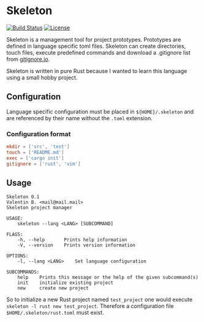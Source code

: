# Skeleton

[![Build Status](https://travis-ci.org/ntzwrk/skeleton.svg?branch=master)](https://travis-ci.org/ntzwrk/skeleton)
[![License](https://img.shields.io/badge/license-MIT-green.svg)](https://github.com/ntzwrk/skeleton/blob/master/LICENSE)

Skeleton is a management tool for project prototypes. Prototypes are defined in language specific toml files. Skeleton can create directories, touch files, execute predefined commands and download a .gitignore list from [gitignore.io](https://gitignore.io).

Skeleton is written in pure Rust because I wanted to learn this language using a small hobby project.

## Configuration

Language specific configuration must be placed in `${HOME}/.skeleton` and are referenced by their name without the `.toml` extension.

### Configuration format

```toml
mkdir = ['src', 'test']
touch = ['README.md']
exec = ['cargo init']
gitignore = ['rust', 'vim']
```

## Usage
```
Skeleton 0.1
Valentin B. <mail@mail.mail>
Skeleton project manager

USAGE:
    skeleton --lang <LANG> [SUBCOMMAND]

FLAGS:
    -h, --help       Prints help information
    -V, --version    Prints version information

OPTIONS:
    -l, --lang <LANG>    Set language configuration

SUBCOMMANDS:
    help    Prints this message or the help of the given subcommand(s)
    init    initialize existing project
    new     create new project
```

So to initialize a new Rust project named `test_project` one would execute `skeleton -l rust new test_project`. Therefore a configuration file `$HOME/.skeleton/rust.toml` must exist.
